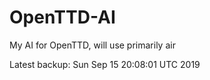 # OpenTTD-AI
My AI for OpenTTD, will use primarily air

Latest backup: Sun Sep 15 20:08:01 UTC 2019
